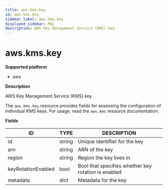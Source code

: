 ```yaml
---
title: aws.kms.key
id: aws.kms.key
sidebar_label: aws.kms.key
displayed_sidebar: MQL
description: AWS Key Management Service (KMS) key
---
```


# aws.kms.key

**Supported platform**

- aws

**Description**

AWS Key Management Service (KMS) key

The `aws.kms.key` resource provides fields for assessing the configuration of individual KMS keys. For usage, read the `aws.kms` resource documentation.

**Fields**

| ID                 | TYPE   | DESCRIPTION                                         |
| ------------------ | ------ | --------------------------------------------------- |
| id                 | string | Unique identifier for the key                       |
| arn                | string | ARN of the key                                      |
| region             | string | Region the key lives in                             |
| keyRotationEnabled | bool   | Bool that specifies whether key rotation is enabled |
| metadata           | dict   | Metadata for the key                                |
